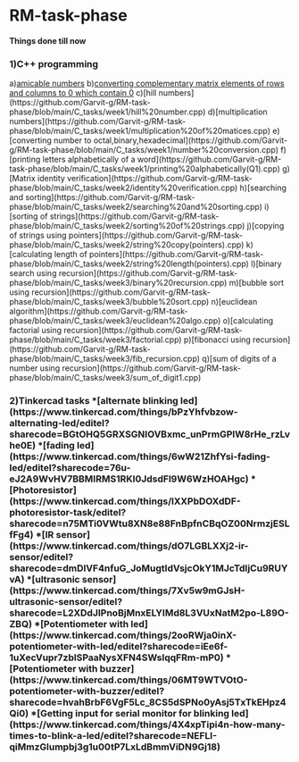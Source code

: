 # RM-task-phase
   <h4>Things done till now</h4>
      <h3>1)C++ programming</h3>    
          a)<a href="https://github.com/Garvit-g/RM-task-phase/blob/main/C_tasks/week1/amicable%20numbers.cpp">amicable numbers</a>         
          b)<a href="https://github.com/Garvit-g/RM-task-phase/blob/main/C_tasks/week1/converting%20matrix%20elements.cpp">converting complementary matrix elements of rows and columns to 0 which contain 0</a>                  
          c)[hill numbers](https://github.com/Garvit-g/RM-task-phase/blob/main/C_tasks/week1/hill%20number.cpp)         
          d)[multiplication numbers](https://github.com/Garvit-g/RM-task-phase/blob/main/C_tasks/week1/multiplication%20of%20matices.cpp)           
          e)[converting number to octal,binary,hexadecimal](https://github.com/Garvit-g/RM-task-phase/blob/main/C_tasks/week1/number%20conversion.cpp)      
          f)[printing letters alphabetically of a word](https://github.com/Garvit-g/RM-task-phase/blob/main/C_tasks/week1/printing%20alphabetically(Q1).cpp)            
          g)[Matrix identity verification](https://github.com/Garvit-g/RM-task-phase/blob/main/C_tasks/week2/identity%20verification.cpp)                
          h)[searching and sorting](https://github.com/Garvit-g/RM-task-phase/blob/main/C_tasks/week2/searching%20and%20sorting.cpp)                  
          i)[sorting of strings](https://github.com/Garvit-g/RM-task-phase/blob/main/C_tasks/week2/sorting%20of%20strings.cpp)                     
          j)[copying of strings using pointers](https://github.com/Garvit-g/RM-task-phase/blob/main/C_tasks/week2/string%20copy(pointers).cpp)                    
          k)[calculating length of pointers](https://github.com/Garvit-g/RM-task-phase/blob/main/C_tasks/week2/string%20length(pointers).cpp)                  
          l)[binary search using recursion](https://github.com/Garvit-g/RM-task-phase/blob/main/C_tasks/week3/binary%20recursion.cpp)                 
          m)[bubble sort using recursion](https://github.com/Garvit-g/RM-task-phase/blob/main/C_tasks/week3/bubble%20sort.cpp)                        
          n)[euclidean algorithm](https://github.com/Garvit-g/RM-task-phase/blob/main/C_tasks/week3/euclidean%20algo.cpp)                       
          o)[calculating factorial using recursion](https://github.com/Garvit-g/RM-task-phase/blob/main/C_tasks/week3/factorial.cpp)                  
          p)[fibonacci using recursion](https://github.com/Garvit-g/RM-task-phase/blob/main/C_tasks/week3/fib_recursion.cpp)                 
          q)[sum of digits of a number using recursion](https://github.com/Garvit-g/RM-task-phase/blob/main/C_tasks/week3/sum_of_digit1.cpp)
      <h3>2)Tinkercad tasks      
            *[alternate blinking led](https://www.tinkercad.com/things/bPzYhfvbzow-alternating-led/editel?sharecode=BGtOHQ5GRXSGNIOVBxmc_unPrmGPlW8rHe_rzLvhe0E)             
            *[fading led](https://www.tinkercad.com/things/6wW21ZhfYsi-fading-led/editel?sharecode=76u-eJ2A9WvHV7BBMIRMS1RKl0JdsdFl9W6WzHOAHgc)          
            *[Photoresistor](https://www.tinkercad.com/things/lXXPbDOXdDF-photoresistor-task/editel?sharecode=n75MTi0VWtu8XN8e88FnBpfnCBqOZ00NrmzjESLfFg4)
            *[IR sensor](https://www.tinkercad.com/things/dO7LGBLXXj2-ir-sensor/editel?sharecode=dmDIVF4nfuG_JoMugtIdVsjcOkY1MJcTdIjCu9RUYvA)
            *[ultrasonic sensor](https://www.tinkercad.com/things/7Xv5w9mGJsH-ultrasonic-sensor/editel?sharecode=L2XDdJIPnoBjMnxELYIMd8L3VUxNatM2po-L89O-ZBQ)
            *[Potentiometer with led](https://www.tinkercad.com/things/2ooRWja0inX-potentiometer-with-led/editel?sharecode=iEe6f-1uXecVupr7zblSPaaNysXFN4SWslqqFRm-mP0)
            *[Potentiometer with buzzer](https://www.tinkercad.com/things/06MT9WTVOtO-potentiometer-with-buzzer/editel?sharecode=hvahBrbF6VgF5Lc_8CS5dSPNo0yAsj5TxTkEHpz4Qi0)
            *[Getting input for serial monitor for blinking led](https://www.tinkercad.com/things/4X4xpTipi4n-how-many-times-to-blink-a-led/editel?sharecode=NEFLI-qiMmzGlumpbj3g1u00tP7LxLdBmmViDN9Gj18)
